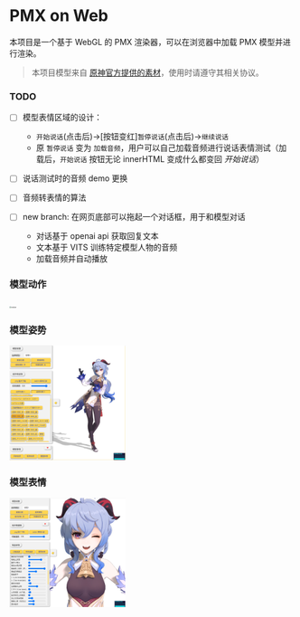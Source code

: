 # PMX on Web

本项目是一个基于 WebGL 的 PMX 渲染器，可以在浏览器中加载 PMX 模型并进行渲染。

> 本项目模型来自 [原神官方提供的素材](https://www.aplaybox.com/u/680828836/model)，使用时请遵守其相关协议。

### TODO

- [ ] 模型表情区域的设计：
    + `开始说话`(点击后)->[按钮变红]`暂停说话`(点击后)->`继续说话`
    + 原 `暂停说话` 变为 `加载音频`，用户可以自己加载音频进行说话表情测试（加载后，`开始说话` 按钮无论 innerHTML 变成什么都变回 *开始说话*）

- [ ] 说话测试时的音频 demo 更换

- [ ] 音频转表情的算法

- [ ] new branch: 在网页底部可以拖起一个对话框，用于和模型对话
    + 对话基于 openai api 获取回复文本
    + 文本基于 VITS 训练特定模型人物的音频
    + 加载音频并自动播放

### 模型动作

<img src="assets/motion.gif" alt="motion" style="zoom:20%;" />

### 模型姿势

<img src="assets/pose.png" alt="pose" style="zoom:20%;" />

### 模型表情

<img src="assets/face.png" alt="face" style="zoom:20%;" />

